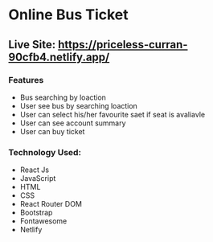 # Online Bus Ticket

## Live Site: https://priceless-curran-90cfb4.netlify.app/

### Features 

 - Bus searching by loaction  
 - User see bus by searching loaction
 - User can select his/her favourite saet if seat is avaliavle 
 - User can see account summary 
 - User can buy ticket 

### Technology Used: 
  
  - React Js
  - JavaScript
  - HTML
  - CSS 
  - React Router DOM
  - Bootstrap 
  - Fontawesome
  - Netlify
